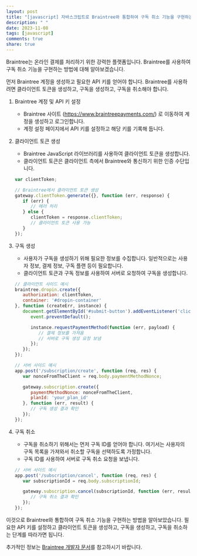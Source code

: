```yaml
---
layout: post
title: "[javascript] 자바스크립트로 Braintree와 통합하여 구독 취소 기능을 구현하는 방법은 무엇인가요?"
description: " "
date: 2023-11-08
tags: [javascript]
comments: true
share: true
---
```


Braintree는 온라인 결제를 처리하기 위한 강력한 플랫폼입니다. Braintree를 사용하여 구독 취소 기능을 구현하는 방법에 대해 알아보겠습니다. 

먼저 Braintree 계정을 생성하고 필요한 API 키를 얻어야 합니다. Braintree를 사용하려면 클라이언트 토큰을 생성하고, 구독을 생성하고, 구독을 취소해야 합니다. 

1. Braintree 계정 및 API 키 설정

   - Braintree 사이트 (https://www.braintreepayments.com/) 로 이동하여 계정을 생성하고 로그인합니다.
   - 계정 설정 페이지에서 API 키를 설정하고 해당 키를 기록해 둡니다.

2. 클라이언트 토큰 생성
   
   - Braintree JavaScript 라이브러리를 사용하여 클라이언트 토큰을 생성합니다.
   - 클라이언트 토큰은 클라이언트 측에서 Braintree와 통신하기 위한 인증 수단입니다.

   ```javascript
   var clientToken;

   // Braintree에서 클라이언트 토큰 생성
   gateway.clientToken.generate({}, function (err, response) {
      if (err) {
         // 에러 처리
      } else {
         clientToken = response.clientToken;
         // 클라이언트 토큰 사용 가능
      }
   });

   ```

3. 구독 생성
   
   - 사용자가 구독을 생성하기 위해 필요한 정보를 수집합니다. 일반적으로는 사용자 정보, 결제 정보, 구독 플랜 등이 필요합니다.
   - 클라이언트 토큰과 구독 정보를 사용하여 서버로 요청하여 구독을 생성합니다.

   ```javascript
   // 클라이언트 사이드 예시
   braintree.dropin.create({
      authorization: clientToken,
      container: '#dropin-container'
   }, function (createErr, instance) {
      document.getElementById('#submit-button').addEventListener('click', function (event) {
         event.preventDefault();

         instance.requestPaymentMethod(function (err, payload) {
            // 결제 정보를 가져옴
            // 서버로 구독 생성 요청 보냄
         });
      });
   });

   // 서버 사이드 예시
   app.post('/subscription/create', function (req, res) {
      var nonceFromTheClient = req.body.paymentMethodNonce;

      gateway.subscription.create({
         paymentMethodNonce: nonceFromTheClient,
         planId: 'your_plan_id'
      }, function (err, result) {
         // 구독 생성 결과 확인
      });
   });

   ```

4. 구독 취소
   
   - 구독을 취소하기 위해서는 먼저 구독 ID를 얻어야 합니다. 여기서는 사용자의 구독 목록을 가져와서 취소할 구독을 선택하도록 가정합니다.
   - 구독 ID를 사용하여 서버로 구독 취소 요청을 보냅니다.

   ```javascript
   // 서버 사이드 예시
   app.post('/subscription/cancel', function (req, res) {
      var subscriptionId = req.body.subscriptionId;

      gateway.subscription.cancel(subscriptionId, function (err, result) {
         // 구독 취소 결과 확인
      });
   });

   ```

이것으로 Braintree와 통합하여 구독 취소 기능을 구현하는 방법을 알아보았습니다. 필요한 API 키를 설정하고 클라이언트 토큰을 생성하고, 구독을 생성하고, 구독을 취소하는 단계를 따라가면 됩니다.

추가적인 정보는 [Braintree 개발자 문서](https://developers.braintreepayments.com/start/overview)를 참고하시기 바랍니다.